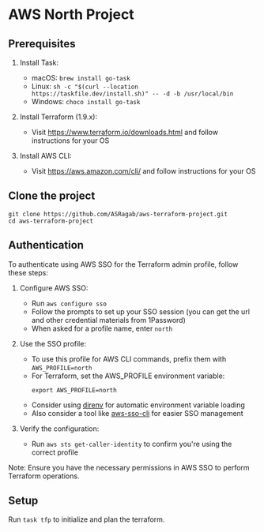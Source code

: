 # AWS North Project

## Prerequisites

1. Install Task:
   - macOS: `brew install go-task`
   - Linux: `sh -c "$(curl --location https://taskfile.dev/install.sh)" -- -d -b /usr/local/bin`
   - Windows: `choco install go-task`

2. Install Terraform (1.9.x):
   - Visit https://www.terraform.io/downloads.html and follow instructions for your OS

3. Install AWS CLI:
   - Visit https://aws.amazon.com/cli/ and follow instructions for your OS

## Clone the project

```
git clone https://github.com/ASRagab/aws-terraform-project.git
cd aws-terraform-project
```

## Authentication
To authenticate using AWS SSO for the Terraform admin profile, follow these steps:

1. Configure AWS SSO:
   - Run `aws configure sso`
   - Follow the prompts to set up your SSO session (you can get the url and other credential materials from 1Password)
   - When asked for a profile name, enter `north`

2. Use the SSO profile:
   - To use this profile for AWS CLI commands, prefix them with `AWS_PROFILE=north`
   - For Terraform, set the AWS_PROFILE environment variable:
     ```
     export AWS_PROFILE=north
     ```
   - Consider using [direnv](https://direnv.net/) for automatic environment variable loading
   - Also consider a tool like [aws-sso-cli](https://github.com/synfinatic/aws-sso-cli) for easier SSO management

3. Verify the configuration:
   - Run `aws sts get-caller-identity` to confirm you're using the correct profile

Note: Ensure you have the necessary permissions in AWS SSO to perform Terraform operations.

## Setup

Run `task tfp` to initialize and plan the terraform.
